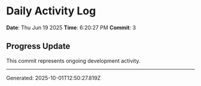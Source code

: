 # Daily Activity Log

**Date**: Thu Jun 19 2025
**Time**: 6:20:27 PM
**Commit**: 3

## Progress Update

This commit represents ongoing development activity.

---
Generated: 2025-10-01T12:50:27.819Z
